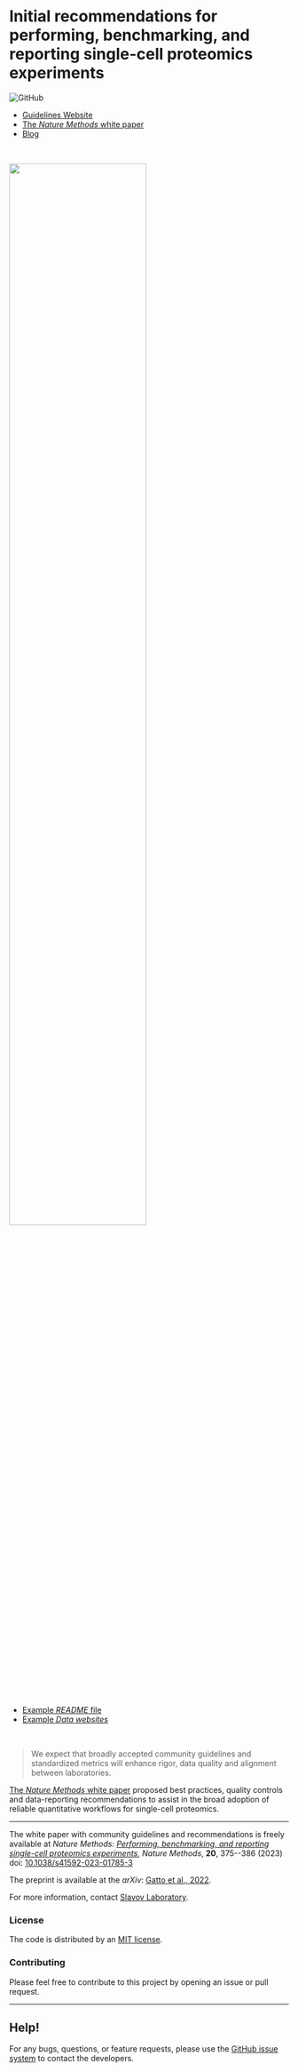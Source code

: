 # **Initial recommendations for performing, benchmarking, and reporting single-cell proteomics experiments**


![GitHub](https://img.shields.io/github/license/SlavovLab/DO-MS.svg)


* [Guidelines Website](https://single-cell.net/guidelines)
* [The *Nature Methods* white paper](https://www.nature.com/articles/s41592-023-01785-3)
* [Blog](https://blog.slavovlab.net/2023/03/04/guidelines-for-single-cell-proteomic-experiments/)

&nbsp;

<img src="https://single-cell.net/proteomics/photos/Data-evaluation-and-interpretation.png" width="70%">


&nbsp;

* [Example *README* file](https://www.nature.com/articles/s41592-023-01785-3#Sec29)
* [Example *Data websites*](https://scp.slavovlab.net/data)


&nbsp;

> We expect that broadly accepted community guidelines and standardized metrics will enhance rigor, data quality and alignment between laboratories.

[The *Nature Methods* white paper](https://www.nature.com/articles/s41592-023-01785-3) proposed best practices, quality controls and data-reporting recommendations to assist in the broad adoption of reliable quantitative workflows for single-cell proteomics.

--------

The white paper with community guidelines and recommendations is freely available at *Nature Methods*: [*Performing, benchmarking, and reporting single-cell proteomics experiments*](https://www.nature.com/articles/s41592-023-01785-3), *Nature Methods*, **20**, 375--386 (2023) doi: [10.1038/s41592-023-01785-3](https://doi.org/10.1038/s41592-023-01785-3)


The preprint is available at the *arXiv*: [Gatto et al., 2022](https://doi.org/10.48550/arXiv.2207.10815).


For more information, contact [Slavov Laboratory](https://slavovlab.net).

### License

The code is distributed by an [MIT license](https://github.com/SlavovLab/DO-MS/blob/master/LICENSE).

### Contributing

Please feel free to contribute to this project by opening an issue or pull request.

<!--
### Data
All data used for the manuscript is available on [UCSD's MassIVE Repository](https://massive.ucsd.edu/ProteoSAFe/dataset.jsp?task=ed5a1ab37dc34985bbedbf3d9a945535)
-->

<!--
### Figures/Analysis
Scripts for the figures in the DART-ID manuscript are available in a separate GitHub repository, [https://github.com/SlavovLab/DART-ID_2018](https://github.com/SlavovLab/DART-ID_2018)
-->

-------------

## Help!

For any bugs, questions, or feature requests,
please use the [GitHub issue system](https://github.com/SlavovLab/SCP_recommendations/issues) to contact the developers.

